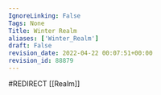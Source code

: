 ```yaml
---
IgnoreLinking: False
Tags: None
Title: Winter Realm
aliases: ['Winter_Realm']
draft: False
revision_date: 2022-04-22 00:07:51+00:00
revision_id: 88879
---
```


#REDIRECT [[Realm]]